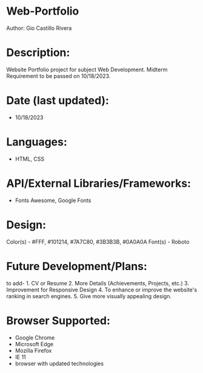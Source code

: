 # Web-Portfolio
Author: Gio Castillo Rivera

# Description: 
Website Portfolio project for subject Web Development. Midterm Requirement to be passed on 10/18/2023.

# Date (last updated):
- 10/18/2023

# Languages:
- HTML, CSS

# API/External Libraries/Frameworks:
- Fonts Awesome, Google Fonts

# Design:
Color(s) - #FFF, #101214, #7A7C80, #3B3B3B, #0A0A0A
Font(s) - Roboto

# Future Development/Plans:
to add-
	1. CV or Resume
	2. More Details (Achievements, Projects, etc.)
	3. Improvement for Responsive Design
	4. To enhance or improve the website's ranking in search engines.
	5. Give more visually appealing design.

# Browser Supported:
- Google Chrome
- Microsoft Edge
- Mozilla Firefox
- IE 11
- browser with updated technologies
